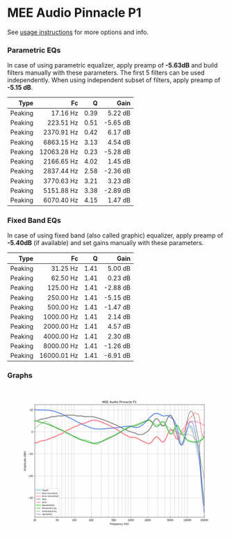 # MEE Audio Pinnacle P1
See [usage instructions](https://github.com/jaakkopasanen/AutoEq#usage) for more options and info.

### Parametric EQs
In case of using parametric equalizer, apply preamp of **-5.63dB** and build filters manually
with these parameters. The first 5 filters can be used independently.
When using independent subset of filters, apply preamp of **-5.15 dB**.

| Type    | Fc          |    Q | Gain     |
|--------:|------------:|-----:|---------:|
| Peaking | 17.16 Hz    | 0.39 | 5.22 dB  |
| Peaking | 223.51 Hz   | 0.51 | -5.65 dB |
| Peaking | 2370.91 Hz  | 0.42 | 6.17 dB  |
| Peaking | 6863.15 Hz  | 3.13 | 4.54 dB  |
| Peaking | 12063.28 Hz | 0.23 | -5.28 dB |
| Peaking | 2166.65 Hz  | 4.02 | 1.45 dB  |
| Peaking | 2837.44 Hz  | 2.58 | -2.36 dB |
| Peaking | 3770.63 Hz  | 3.21 | 3.23 dB  |
| Peaking | 5151.88 Hz  | 3.38 | -2.89 dB |
| Peaking | 6070.40 Hz  | 4.15 | 1.47 dB  |

### Fixed Band EQs
In case of using fixed band (also called graphic) equalizer, apply preamp of **-5.40dB**
(if available) and set gains manually with these parameters.

| Type    | Fc          |    Q | Gain     |
|--------:|------------:|-----:|---------:|
| Peaking | 31.25 Hz    | 1.41 | 5.00 dB  |
| Peaking | 62.50 Hz    | 1.41 | 0.23 dB  |
| Peaking | 125.00 Hz   | 1.41 | -2.88 dB |
| Peaking | 250.00 Hz   | 1.41 | -5.15 dB |
| Peaking | 500.00 Hz   | 1.41 | -1.47 dB |
| Peaking | 1000.00 Hz  | 1.41 | 2.14 dB  |
| Peaking | 2000.00 Hz  | 1.41 | 4.57 dB  |
| Peaking | 4000.00 Hz  | 1.41 | 2.30 dB  |
| Peaking | 8000.00 Hz  | 1.41 | -1.26 dB |
| Peaking | 16000.01 Hz | 1.41 | -6.91 dB |

### Graphs
![](./MEE%20Audio%20Pinnacle%20P1.png)